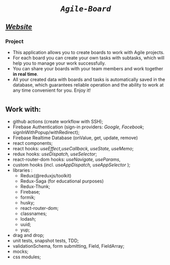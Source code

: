 # <p align="center"> _*`Agile-Board`*_ </p>

## [_Website_](https://NikaKlokava.github.io/agile-board)


### Project

- This application allows you to create boards to work with Agile projects. 
- For each board you can create your own tasks with subtasks, which will help you to manage your work successfully. 
- You can share your boards with your team members and work together **in real time**. 
- All your created data with boards and tasks is automatically saved in the database, which guarantees reliable operation and the ability to work at any time convenient for you. Enjoy it!

#

## Work with:

- github actions (create workflow with SSH);
- Firebase Authentication (sign-in providers: _Google, Facebook_; signInWithPopup/withRedirect);
- Firebase Realtime Database (onValue, get, update, remove)
- react components;
- react hooks: _useEffect,useCallback, useState, useMemo_;
- redux hooks: _useDispatch, useSelector_;
- react-router-dom hooks: _useNavigate, useParams_,
- custom hooks (incl. _useAppDispatch, useAppSelector_ );
- libraries :
  - Redux(@reduxjs/toolkit)
  - Redux-Saga (for educational purposes)
  - Redux-Thunk;
  - Firebase;
  - formik;
  - husky;
  - react-router-dom;
  - classnames;
  - lodash;
  - uuid;
  - yup;
- drag and drop;
- unit tests, snapshot tests, TDD;
- validationSchema, form submitting, Field, FieldArray;
- mocks;
- css modules;
